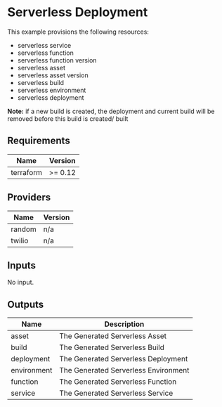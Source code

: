 # Serverless Deployment

This example provisions the following resources:

- serverless service
- serverless function
- serverless function version
- serverless asset
- serverless asset version
- serverless build
- serverless environment
- serverless deployment

**Note:** if a new build is created, the deployment and current build will be removed before this build is created/ built

## Requirements

| Name      | Version |
| --------- | ------- |
| terraform | >= 0.12 |

## Providers

| Name   | Version |
| ------ | ------- |
| random | n/a     |
| twilio | n/a     |

## Inputs

No input.

## Outputs

| Name        | Description                          |
| ----------- | ------------------------------------ |
| asset       | The Generated Serverless Asset       |
| build       | The Generated Serverless Build       |
| deployment  | The Generated Serverless Deployment  |
| environment | The Generated Serverless Environment |
| function    | The Generated Serverless Function    |
| service     | The Generated Serverless Service     |
